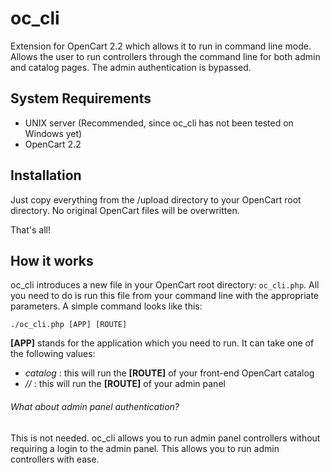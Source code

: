 # oc_cli
Extension for OpenCart 2.2 which allows it to run in command line mode. Allows the user to run controllers through the command line for both admin and catalog pages. The admin authentication is bypassed.

System Requirements
--------------
- UNIX server (Recommended, since oc_cli has not been tested on Windows yet)
- OpenCart 2.2

Installation
--------------
Just copy everything from the /upload directory to your OpenCart root directory. No original OpenCart files will be overwritten.

That's all!

How it works
--------------
oc_cli introduces a new file in your OpenCart root directory: `oc_cli.php`. All you need to do is run this file from your command line with the appropriate parameters. A simple command looks like this:

```
./oc_cli.php [APP] [ROUTE]
```

**[APP]** stands for the application which you need to run. It can take one of the following values:
- *catalog* : this will run the **[ROUTE]** of your front-end OpenCart catalog
- */*<name-of-admin-dir>*/* : this will run the **[ROUTE]** of your admin panel

###### What about admin panel authentication?
This is not needed. oc_cli allows you to run admin panel controllers without requiring a login to the admin panel. This allows you to run admin controllers with ease.
